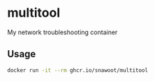 # multitool

My network troubleshooting container

## Usage

```bash
docker run -it --rm ghcr.io/snawoot/multitool
```
